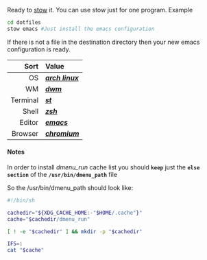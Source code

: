 Ready to [stow](https://www.gnu.org/software/stow/) it.
You can use stow just for one program. Example
```sh
cd dotfiles
stow emacs #Just install the emacs configuration
```
If there is not a file in the destination directory then
your new emacs configuration is ready.

|     Sort | Value                                              |
|---------:|:---------------------------------------------------|
|       OS | ***[arch linux](https://archlinux.org)***          |
|       WM | ***[dwm](https://dwm.suckless.org)***              |
| Terminal | ***[st](https://st.suckless.org)***                |
|    Shell | ***[zsh](https://zsh.org/)***                      |
|   Editor | ***[emacs](http://www.gnu.org/software/emacs)***   |
|  Browser | ***[chromium](https://https://www.chromium.org)*** |


#### Notes
In order to install *dmenu_run* cache list
you should **`keep`** just the **`else section`** of the
**`/usr/bin/dmenu_path`** file

So the /usr/bin/dmenu_path should look like:
```sh
#!/bin/sh

cachedir="${XDG_CACHE_HOME:-"$HOME/.cache"}"
cache="$cachedir/dmenu_run"

[ ! -e "$cachedir" ] && mkdir -p "$cachedir"

IFS=:
cat "$cache"
```
